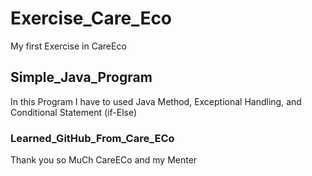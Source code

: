 # Exercise_Care_Eco
My first Exercise in CareEco

## Simple_Java_Program
In this Program I have to used Java Method, Exceptional Handling, and Conditional Statement (if-Else)

### Learned_GitHub_From_Care_ECo 
 Thank you so MuCh CareECo and my Menter
